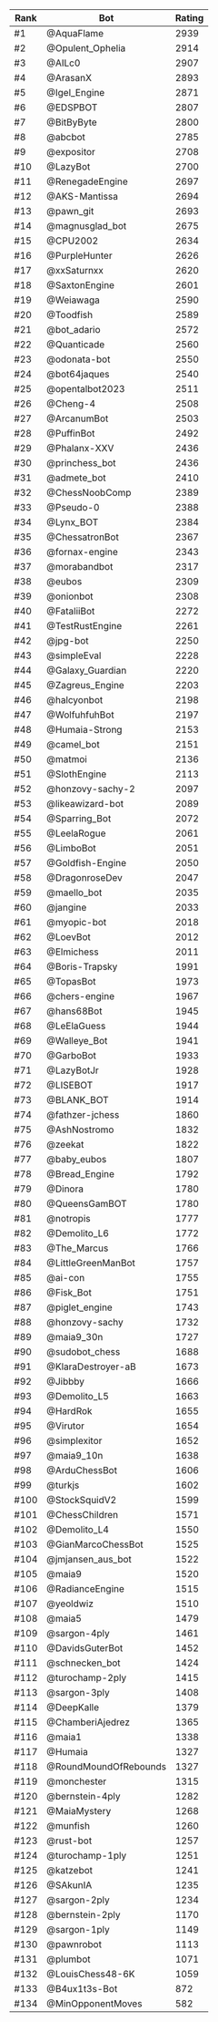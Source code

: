 Rank|Bot|Rating
---|---|---
#1|@AquaFlame|2939
#2|@Opulent_Ophelia|2914
#3|@AILc0|2907
#4|@ArasanX|2893
#5|@Igel_Engine|2871
#6|@EDSPBOT|2807
#7|@BitByByte|2800
#8|@abcbot|2785
#9|@expositor|2708
#10|@LazyBot|2700
#11|@RenegadeEngine|2697
#12|@AKS-Mantissa|2694
#13|@pawn_git|2693
#14|@magnusglad_bot|2675
#15|@CPU2002|2634
#16|@PurpleHunter|2626
#17|@xxSaturnxx|2620
#18|@SaxtonEngine|2601
#19|@Weiawaga|2590
#20|@Toodfish|2589
#21|@bot_adario|2572
#22|@Quanticade|2560
#23|@odonata-bot|2550
#24|@bot64jaques|2540
#25|@opentalbot2023|2511
#26|@Cheng-4|2508
#27|@ArcanumBot|2503
#28|@PuffinBot|2492
#29|@Phalanx-XXV|2436
#30|@princhess_bot|2436
#31|@admete_bot|2410
#32|@ChessNoobComp|2389
#33|@Pseudo-0|2388
#34|@Lynx_BOT|2384
#35|@ChessatronBot|2367
#36|@fornax-engine|2343
#37|@morabandbot|2317
#38|@eubos|2309
#39|@onionbot|2308
#40|@FataliiBot|2272
#41|@TestRustEngine|2261
#42|@jpg-bot|2250
#43|@simpleEval|2228
#44|@Galaxy_Guardian|2220
#45|@Zagreus_Engine|2203
#46|@halcyonbot|2198
#47|@WolfuhfuhBot|2197
#48|@Humaia-Strong|2153
#49|@camel_bot|2151
#50|@matmoi|2136
#51|@SlothEngine|2113
#52|@honzovy-sachy-2|2097
#53|@likeawizard-bot|2089
#54|@Sparring_Bot|2072
#55|@LeelaRogue|2061
#56|@LimboBot|2051
#57|@Goldfish-Engine|2050
#58|@DragonroseDev|2047
#59|@maello_bot|2035
#60|@jangine|2033
#61|@myopic-bot|2018
#62|@LoevBot|2012
#63|@Elmichess|2011
#64|@Boris-Trapsky|1991
#65|@TopasBot|1973
#66|@chers-engine|1967
#67|@hans68Bot|1945
#68|@LeElaGuess|1944
#69|@Walleye_Bot|1941
#70|@GarboBot|1933
#71|@LazyBotJr|1928
#72|@LISEBOT|1917
#73|@BLANK_BOT|1914
#74|@fathzer-jchess|1860
#75|@AshNostromo|1832
#76|@zeekat|1822
#77|@baby_eubos|1807
#78|@Bread_Engine|1792
#79|@Dinora|1780
#80|@QueensGamBOT|1780
#81|@notropis|1777
#82|@Demolito_L6|1772
#83|@The_Marcus|1766
#84|@LittleGreenManBot|1757
#85|@ai-con|1755
#86|@Fisk_Bot|1751
#87|@piglet_engine|1743
#88|@honzovy-sachy|1732
#89|@maia9_30n|1727
#90|@sudobot_chess|1688
#91|@KlaraDestroyer-aB|1673
#92|@Jibbby|1666
#93|@Demolito_L5|1663
#94|@HardRok|1655
#95|@Virutor|1654
#96|@simplexitor|1652
#97|@maia9_10n|1638
#98|@ArduChessBot|1606
#99|@turkjs|1602
#100|@StockSquidV2|1599
#101|@ChessChildren|1571
#102|@Demolito_L4|1550
#103|@GianMarcoChessBot|1525
#104|@jmjansen_aus_bot|1522
#105|@maia9|1520
#106|@RadianceEngine|1515
#107|@yeoldwiz|1510
#108|@maia5|1479
#109|@sargon-4ply|1461
#110|@DavidsGuterBot|1452
#111|@schnecken_bot|1424
#112|@turochamp-2ply|1415
#113|@sargon-3ply|1408
#114|@DeepKalle|1379
#115|@ChamberiAjedrez|1365
#116|@maia1|1338
#117|@Humaia|1327
#118|@RoundMoundOfRebounds|1327
#119|@monchester|1315
#120|@bernstein-4ply|1282
#121|@MaiaMystery|1268
#122|@munfish|1260
#123|@rust-bot|1257
#124|@turochamp-1ply|1251
#125|@katzebot|1241
#126|@SAkunIA|1235
#127|@sargon-2ply|1234
#128|@bernstein-2ply|1170
#129|@sargon-1ply|1149
#130|@pawnrobot|1113
#131|@plumbot|1071
#132|@LouisChess48-6K|1059
#133|@B4ux1t3s-Bot|872
#134|@MinOpponentMoves|582
